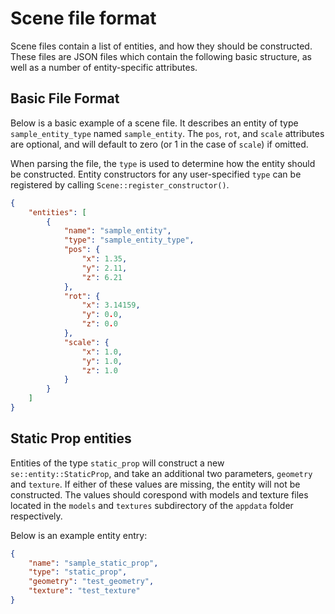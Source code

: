 # Scene file format

Scene files contain a list of entities, and how they should be constructed.
These files are JSON files which contain the following basic structure, as well
as a number of entity-specific attributes.

## Basic File Format

Below is a basic example of a scene file.  It describes an entity of type `sample_entity_type` named `sample_entity`.  The `pos`, `rot`, and `scale`
attributes are optional, and will default to zero (or 1 in the case of `scale`)
if omitted.

When parsing the file, the `type` is used to determine how the entity should be
constructed.  Entity constructors for any user-specified `type` can be
registered by calling `Scene::register_constructor()`.

```json
{
    "entities": [
        {
            "name": "sample_entity",
            "type": "sample_entity_type",
            "pos": {
                "x": 1.35,
                "y": 2.11,
                "z": 6.21
            },
            "rot": {
                "x": 3.14159,
                "y": 0.0,
                "z": 0.0
            },
            "scale": {
                "x": 1.0,
                "y": 1.0,
                "z": 1.0
            }
        }
    ]
}
```

## Static Prop entities

Entities of the type `static_prop` will construct a new
`se::entity::StaticProp`, and take an additional two parameters, `geometry` and
`texture`.  If either of these values are missing, the entity will not be
constructed.  The values should corespond with models and texture files located
in the `models` and `textures` subdirectory of the `appdata` folder
respectively.

Below is an example entity entry:

```json
{
    "name": "sample_static_prop",
    "type": "static_prop",
    "geometry": "test_geometry",
    "texture": "test_texture"
}
```